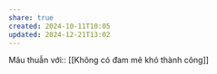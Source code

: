```yaml
---
share: true
created: 2024-10-11T10:05
updated: 2024-12-21T13:02
---
```

Mâu thuẫn với:: [[Không có đam mê khó thành công]]